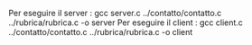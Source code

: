 Per eseguire il server : gcc server.c ../contatto/contatto.c ../rubrica/rubrica.c -o server
Per eseguire il client : gcc client.c ../contatto/contatto.c ../rubrica/rubrica.c -o client
